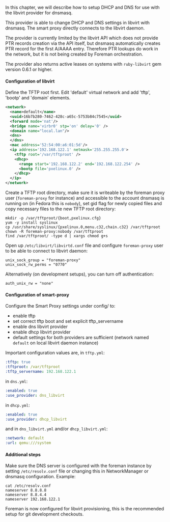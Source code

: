 In this chapter, we will describe how to setup DHCP and DNS for use with the
libvirt provider for dnsmasq.

This provider is able to change DHCP and DNS settings in libvirt with dnsmasq.
The smart proxy directly connects to the libvirt daemon.


The provider is currently limited by the libvirt API which does not provide
PTR records creation via the API itself, but dnsmasq automatically creates PTR
record for the first A/AAAA entry. Therefore PTR lookups do work in the
network, but it is not being created by Foreman orchestration.

The provider also returns active leases on systems with `ruby-libvirt` gem
version 0.6.1 or higher.

#### Configuration of libvirt

Define the TFTP root first. Edit 'default' virtual network and add 'tftp', 'bootp'
and 'domain' elements.

```xml
<network>
  <name>default</name>
  <uuid>16b7b280-7462-428c-a65c-5753b84c7545</uuid>
  <forward mode='nat'/>
  <bridge name='virbr0' stp='on' delay='0' />
  <domain name="local.lan"/>
  <dns>
  </dns>
  <mac address='52:54:00:a6:01:5d'/>
  <ip address='192.168.122.1' netmask='255.255.255.0'>
    <tftp root='/var/tftproot' />
    <dhcp>
      <range start='192.168.122.2' end='192.168.122.254' />
      <bootp file='pxelinux.0' />
    </dhcp>
  </ip>
</network>
```

Create a TFTP root directory, make sure it is writeable by the foreman proxy
user (`foreman-proxy` for instance) and accessible to the account
dnsmasq is running on (in Fedora this is `nobody`), set gid flag for newly
copied files and copy necessary files to the new TFTP root directory:

    mkdir -p /var/tftproot/{boot,pxelinux.cfg}
    yum -y install syslinux
    cp /usr/share/syslinux/{pxelinux.0,menu.c32,chain.c32} /var/tftproot
    chown -R foreman-proxy:nobody /var/tftproot
    find /var/tftproot/ -type d | xargs chmod g+s

Open up `/etc/libvirt/libvirtd.conf` file and configure `foreman-proxy` user
to be able to connect to libvirt daemon:

    unix_sock_group = "foreman-proxy"
    unix_sock_rw_perms = "0770"

Alternatively (on development setups), you can turn off authentication:

    auth_unix_rw = "none"

#### Configuration of smart-proxy

Configure the Smart Proxy settings under config/ to:

* enable tftp
* set correct tftp boot and set explicit tftp\_servername
* enable dns libvirt provider
* enable dhcp libvirt provider
* default settings for both providers are sufficient (network named `default`
  on local libvirt daemon instance)

Important configuration values are, in `tftp.yml`:

```yaml
:tftp: true
:tftproot: /var/tftproot
:tftp_servername: 192.168.122.1
```

in `dns.yml`:

```yaml
:enabled: true
:use_provider: dns_libvirt
```

in `dhcp.yml`:

```yaml
:enabled: true
:use_provider: dhcp_libvirt
```

and in `dns_libvirt.yml` and/or `dhcp_libvirt.yml`:

```yaml
:network: default
:url: qemu:///system
```

#### Additional steps

Make sure the DNS server is configured with the foreman instance by setting
`/etc/resolv.conf` file or changing this in NetworkManager or dnsmasq
configuration. Example:

    cat /etc/resolv.conf
    nameserver 8.8.8.8
    nameserver 8.8.4.4
    nameserver 192.168.122.1

Foreman is now configured for libvirt provisioning, this is the recommended
setup for git development checkouts.

